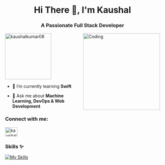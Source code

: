 <h1 align="center">Hi There 👋, I'm  Kaushal </h1>
<h3 align="center">A Passionate Full Stack Developer</h3>

<img src="https://media.giphy.com/media/pOZhmE42D1WrCWATLK/giphy.gif?cid=790b7611q9voiduaxlalsijxxlnea4vgsgyt8xqtb2ddynua&ep=v1_gifs_search&rid=giphy.gif&ct=g" align="right" alt="Coding" width="250"/>


<p align="left"> <img src="https://komarev.com/ghpvc/?username=kaushalkumar08&label=PROFILE%20VIEWS&color=green&style=flat" style="width: 150px;" alt="kaushalkumar08" /> </p>

- 🌱 I’m currently learning **Swift** 

- 💬 Ask me about **Machine Learning, DevOps & Web Development**


<h3 align="left">Connect with me:</h3>
<p align="left">
<a href="https://linkedin.com/in/kaushal-k-90927222a" target="blank"><img align="center" src="https://raw.githubusercontent.com/rahuldkjain/github-profile-readme-generator/master/src/images/icons/Social/linked-in-alt.svg" alt="kaushal-k-90927222a" height="30" width="40" /></a>
</p>



<h3 align="left">Skills ✨</h3>
<a href="https://skillicons.dev" target="_blank">
  <img src="https://skillicons.dev/icons?i=react,js,html,css,docker,git,mysql,py,php,r,tailwind,vim,postman,nodejs,pytorch,tensorflow,opencv" alt="My Skills" />
</a>

